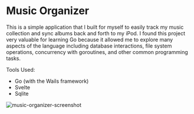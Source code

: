 # Music Organizer

This is a simple application that I built for myself to easily track my music collection and sync albums back and forth to my iPod.
I found this project very valuable for learning Go because it allowed me to explore many aspects of the language including
database interactions, file system operations, concurrency with goroutines, and other common programming tasks.


Tools Used:
- Go (with the Wails framework)
- Svelte
- Sqlite


![music-organizer-screenshot](https://github.com/jdlandau123/Music-Organizer-Wails/assets/46530995/6fbdd5fc-f673-47e6-942e-91c775b8e6e6)
